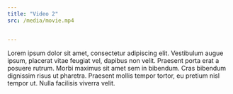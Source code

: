 ```yaml
---
title: "Video 2"
src: /media/movie.mp4


---
```



Lorem ipsum dolor sit amet, consectetur adipiscing elit. Vestibulum augue ipsum, placerat vitae feugiat vel, dapibus non velit. Praesent porta erat a posuere rutrum. Morbi maximus sit amet sem in bibendum. Cras bibendum dignissim risus ut pharetra. Praesent mollis tempor tortor, eu pretium nisl tempor ut. Nulla facilisis viverra velit.
